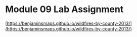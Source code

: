 # Module 09 Lab Assignment

[https://benjaminsmaps.github.io/wildfires-by-county-2013/](https://benjaminsmaps.github.io/wildfires-by-county-2013/)
